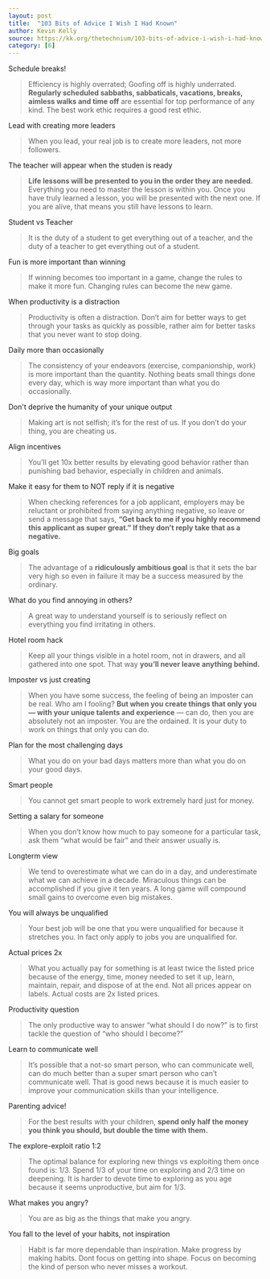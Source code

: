 ```yaml
---
layout: post
title:  "103 Bits of Advice I Wish I Had Known"
author: Kevin Kelly
source: https://kk.org/thetechnium/103-bits-of-advice-i-wish-i-had-known/
category: [6]
---
```


Schedule breaks!

> Efficiency is highly overrated; Goofing off is highly underrated. **Regularly scheduled sabbaths, sabbaticals, vacations, breaks, aimless walks and time off** are essential for top performance of any kind. The best work ethic requires a good rest ethic.

Lead with creating more leaders

> When you lead, your real job is to create more leaders, not more followers.

The teacher will appear when the studen is ready

> **Life lessons will be presented to you in the order they are needed.** Everything you need to master the lesson is within you. Once you have truly learned a lesson, you will be presented with the next one. If you are alive, that means you still have lessons to learn.

Student vs Teacher

> It is the duty of a student to get everything out of a teacher, and the duty of a teacher to get everything out of a student.

Fun is more important than winning

> If winning becomes too important in a game, change the rules to make it more fun. Changing rules can become the new game.

When productivity is a distraction

> Productivity is often a distraction. Don’t aim for better ways to get through your tasks as quickly as possible, rather aim for better tasks that you never want to stop doing.

Daily more than occasionally

> The consistency of your endeavors (exercise, companionship, work) is more important than the quantity. Nothing beats small things done every day, which is way more important than what you do occasionally.

Don't deprive the humanity of your unique output

> Making art is not selfish; it’s for the rest of us. If you don’t do your thing, you are cheating us.

Align incentives

> You’ll get 10x better results by elevating good behavior rather than punishing bad behavior, especially in children and animals.

Make it easy for them to NOT reply if it is negative

> When checking references for a job applicant, employers may be reluctant or prohibited from saying anything negative, so leave or send a message that says, **“Get back to me if you highly recommend this applicant as super great.” If they don’t reply take that as a negative.**

Big goals

> The advantage of a **ridiculously ambitious goal** is that it sets the bar very high so even in failure it may be a success measured by the ordinary.

What do you find annoying in others?

> A great way to understand yourself is to seriously reflect on everything you find irritating in others.

Hotel room hack

> Keep all your things visible in a hotel room, not in drawers, and all gathered into one spot. That way **you’ll never leave anything behind.**

Imposter vs just creating

> When you have some success, the feeling of being an imposter can be real. Who am I fooling? **But when you create things that only you — with your unique talents and experience** — can do, then you are absolutely not an imposter. You are the ordained. It is your duty to work on things that only you can do.

Plan for the most challenging days

> What you do on your bad days matters more than what you do on your good days.

Smart people

> You cannot get smart people to work extremely hard just for money.

Setting a salary for someone

> When you don’t know how much to pay someone for a particular task, ask them “what would be fair” and their answer usually is.

Longterm view

> We tend to overestimate what we can do in a day, and underestimate what we can achieve in a decade. Miraculous things can be accomplished if you give it ten years. A long game will compound small gains to overcome even big mistakes.

You will always be unqualified

> Your best job will be one that you were unqualified for because it stretches you. In fact only apply to jobs you are unqualified for.

Actual prices 2x

> What you actually pay for something is at least twice the listed price because of the energy, time, money needed to set it up, learn, maintain, repair, and dispose of at the end. Not all prices appear on labels. Actual costs are 2x listed prices.

Productivity question

> The only productive way to answer “what should I do now?” is to first tackle the question of “who should I become?”

Learn to communicate well

> It’s possible that a not-so smart person, who can communicate well, can do much better than a super smart person who can’t communicate well. That is good news because it is much easier to improve your communication skills than your intelligence.

Parenting advice!

> For the best results with your children, **spend only half the money you think you should, but double the time with them.**

The explore-exploit ratio 1:2

> The optimal balance for exploring new things vs exploiting them once found is: 1/3. Spend 1/3 of your time on exploring and 2/3 time on deepening. It is harder to devote time to exploring as you age because it seems unproductive, but aim for 1/3.

What makes you angry?

> You are as big as the things that make you angry.

You fall to the level of your habits, not inspiration

> Habit is far more dependable than inspiration. Make progress by making habits. Dont focus on getting into shape. Focus on becoming the kind of person who never misses a workout.
